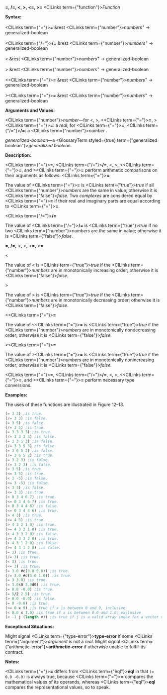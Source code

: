 **=, /=, \<, \>, \<=, \>=** <ClLinks  term={"function"}><i>Function</i></ClLinks>

**Syntax:**

<ClLinks  term={"="}><b>=</b></ClLinks> &amp;rest <ClLinks  term={"number"}><i>numbers</i></ClLinks><sup>+</sup> → generalized-boolean

<ClLinks  term={"/="}><b>/=</b></ClLinks> &amp;rest <ClLinks  term={"number"}><i>numbers</i></ClLinks><sup>+</sup> → generalized-boolean

&lt; &amp;rest <ClLinks  term={"number"}><i>numbers</i></ClLinks><sup>+</sup> → generalized-boolean

&gt; &amp;rest <ClLinks  term={"number"}><i>numbers</i></ClLinks><sup>+</sup> → generalized-boolean

&lt;<ClLinks  term={"="}><b>=</b></ClLinks> &amp;rest <ClLinks  term={"number"}><i>numbers</i></ClLinks><sup>+</sup> → generalized-boolean

&gt;<ClLinks  term={"="}><b>=</b></ClLinks> &amp;rest <ClLinks  term={"number"}><i>numbers</i></ClLinks><sup>+</sup> → generalized-boolean

**Arguments and Values:**

<ClLinks  term={"number"}><i>number</i></ClLinks>—for &lt;, &gt;, &lt;<ClLinks  term={"="}><b>=</b></ClLinks>, &gt;<ClLinks  term={"="}><b>=</b></ClLinks>: a *real*; for <ClLinks  term={"="}><b>=</b></ClLinks>, <ClLinks  term={"/="}><b>/=</b></ClLinks>: a <ClLinks  term={"number"}><i>number</i></ClLinks> .

*generalized-boolean*—a <GlossaryTerm styled={true} term={"generalized boolean"}><i>generalized boolean</i></GlossaryTerm>.

**Description:**

<ClLinks  term={"="}><b>=</b></ClLinks>, <ClLinks  term={"/="}><b>/=</b></ClLinks>, &lt;, &gt;, &lt;<ClLinks  term={"="}><b>=</b></ClLinks>, and &gt;<ClLinks  term={"="}><b>=</b></ClLinks> perform arithmetic comparisons on their arguments as follows: <ClLinks  term={"="}><b>=</b></ClLinks>

The value of <ClLinks  term={"="}><b>=</b></ClLinks> is <ClLinks  term={"true"}><i>true</i></ClLinks> if all <ClLinks  term={"number"}><i>numbers</i></ClLinks> are the same in value; otherwise it is <ClLinks  term={"false"}><i>false</i></ClLinks>. Two *complexes* are considered equal by <ClLinks  term={"="}><b>=</b></ClLinks> if their real and imaginary parts are equal according to <ClLinks  term={"="}><b>=</b></ClLinks>.

<ClLinks  term={"/="}><b>/=</b></ClLinks>

The value of <ClLinks  term={"/="}><b>/=</b></ClLinks> is <ClLinks  term={"true"}><i>true</i></ClLinks> if no two <ClLinks  term={"number"}><i>numbers</i></ClLinks> are the same in value; otherwise it is <ClLinks  term={"false"}><i>false</i></ClLinks>.

**=, /=,** *&lt;***,** *&gt;***,** *&lt;***=,** *&gt;***=**

&lt;

The value of &lt; is <ClLinks  term={"true"}><i>true</i></ClLinks> if the <ClLinks  term={"number"}><i>numbers</i></ClLinks> are in monotonically increasing order; otherwise it is <ClLinks  term={"false"}><i>false</i></ClLinks>.

&gt;

The value of &gt; is <ClLinks  term={"true"}><i>true</i></ClLinks> if the <ClLinks  term={"number"}><i>numbers</i></ClLinks> are in monotonically decreasing order; otherwise it is <ClLinks  term={"false"}><i>false</i></ClLinks>.

&lt;<ClLinks  term={"="}><b>=</b></ClLinks>

The value of &lt;<ClLinks  term={"="}><b>=</b></ClLinks> is <ClLinks  term={"true"}><i>true</i></ClLinks> if the <ClLinks  term={"number"}><i>numbers</i></ClLinks> are in monotonically nondecreasing order; otherwise it is <ClLinks  term={"false"}><i>false</i></ClLinks>.

&gt;<ClLinks  term={"="}><b>=</b></ClLinks>

The value of &gt;<ClLinks  term={"="}><b>=</b></ClLinks> is <ClLinks  term={"true"}><i>true</i></ClLinks> if the <ClLinks  term={"number"}><i>numbers</i></ClLinks> are in monotonically nonincreasing order; otherwise it is <ClLinks  term={"false"}><i>false</i></ClLinks>.

<ClLinks  term={"="}><b>=</b></ClLinks>, <ClLinks  term={"/="}><b>/=</b></ClLinks>, &lt;, &gt;, &lt;<ClLinks  term={"="}><b>=</b></ClLinks>, and &gt;<ClLinks  term={"="}><b>=</b></ClLinks> perform necessary type conversions.

**Examples:**

The uses of these functions are illustrated in Figure 12–13.

```lisp title="Figure 12–13. Uses of /=, =, <, >, <=, and >="
(= 3 3) ;is true.
(/= 3 3) ;is false. 
(= 3 5) ;is false.
(/= 3 5) ;is true. 
(= 3 3 3 3) ;is true.
(/= 3 3 3 3) ;is false. 
(= 3 3 5 3) ;is false.
(/= 3 3 5 3) ;is false. 
(= 3 6 5 2) ;is false.
(/= 3 6 5 2) ;is true. 
(= 3 2 3) ;is false.
(/= 3 2 3) ;is false. 
(< 3 5) ;is true.
(<= 3 5) ;is true. 
(< 3 -5) ;is false.
(<= 3 -5) ;is false. 
(< 3 3) ;is false.
(<= 3 3) ;is true. 
(< 0 3 4 6 7) ;is true.
(<= 0 3 4 6 7) ;is true. 
(< 0 3 4 4 6) ;is false.
(<= 0 3 4 4 6) ;is true. 
(> 4 3) ;is true.
(>= 4 3) ;is true. 
(> 4 3 2 1 0) ;is true.
(>= 4 3 2 1 0) ;is true. 
(> 4 3 3 2 0) ;is false.
(>= 4 3 3 2 0) ;is true. 
(> 4 3 1 2 0) ;is false.
(>= 4 3 1 2 0) ;is false. 
(= 3) ;is true.
(/= 3) ;is true. 
(< 3) ;is true.
(<= 3) ;is true. 
(= 3.0 #c(3.0 0.0)) ;is true.
(/= 3.0 #c(3.0 1.0)) ;is true. 
(= 3 3.0) ;is true.
(= 3.0s0 3.0d0) ;is true. 
(= 0.0 -0.0) ;is true.
(= 5/2 2.5) ;is true. 
(> 0.0 -0.0) ;is false.
(= 0 -0.0) ;is true. 
(<= 0 x 9) ;is true if x is between 0 and 9, inclusive 
(< 0.0 x 1.0) ;is true if x is between 0.0 and 1.0, exclusive 
(< -1 j (length v)) ;is true if j is a valid array index for a vector v
```

**Exceptional Situations:**

Might signal <ClLinks  term={"type-error"}><b>type-error</b></ClLinks> if some <ClLinks  term={"argument"}><i>argument</i></ClLinks> is not a *real*. Might signal <ClLinks  term={"arithmetic-error"}><b>arithmetic-error</b></ClLinks> if otherwise unable to fulfill its contract.

**Notes:**

<ClLinks  term={"="}><b>=</b></ClLinks> differs from <ClLinks  term={"eql"}><b>eql</b></ClLinks> in that `(= 0.0 -0.0)` is always true, because <ClLinks  term={"="}><b>=</b></ClLinks> compares the mathematical values of its operands, whereas <ClLinks  term={"eql"}><b>eql</b></ClLinks> compares the representational values, so to speak.
